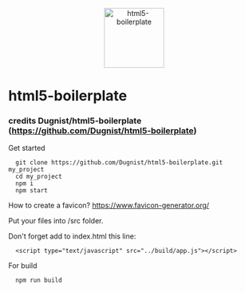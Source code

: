 <p align="center">
  <img width="120" src="http://www.logicstudio.net/spa/wp-content/uploads/2013/05/LogicStudio_HTML5.png" alt="html5-boilerplate" />
</p>

# html5-boilerplate

### credits Dugnist/html5-boilerplate (https://github.com/Dugnist/html5-boilerplate)

Get started

```
  git clone https://github.com/Dugnist/html5-boilerplate.git my_project
  cd my_project
  npm i
  npm start
```

How to create a favicon?
https://www.favicon-generator.org/

Put your files into /src folder.

Don't forget add to index.html this line:
```
  <script type="text/javascript" src="../build/app.js"></script>
```

For build

```
  npm run build
```
